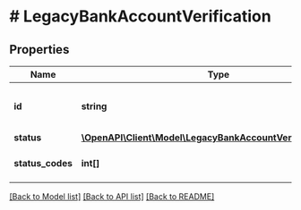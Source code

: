 # # LegacyBankAccountVerification

## Properties

Name | Type | Description | Notes
------------ | ------------- | ------------- | -------------
**id** | **string** | The unique identifier for a resource. |
**status** | [**\OpenAPI\Client\Model\LegacyBankAccountVerificationStatus**](LegacyBankAccountVerificationStatus.md) |  |
**status_codes** | **int[]** | List of response codes. |

[[Back to Model list]](../../README.md#models) [[Back to API list]](../../README.md#endpoints) [[Back to README]](../../README.md)
